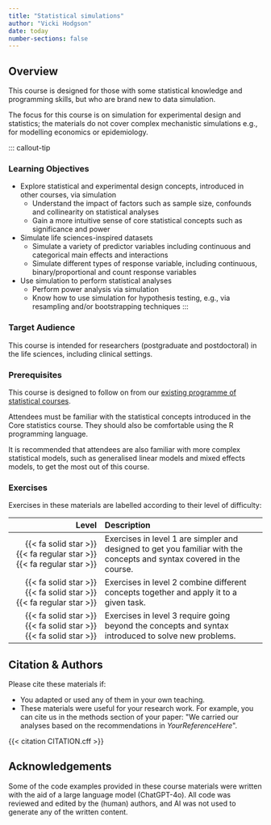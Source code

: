 ```yaml
---
title: "Statistical simulations"
author: "Vicki Hodgson"
date: today
number-sections: false
---
```


## Overview

This course is designed for those with some statistical knowledge and programming skills, but who are brand new to data simulation.

The focus for this course is on simulation for experimental design and statistics; the materials do not cover complex mechanistic simulations e.g., for modelling economics or epidemiology.

::: callout-tip
### Learning Objectives

-   Explore statistical and experimental design concepts, introduced in other courses, via simulation
    -   Understand the impact of factors such as sample size, confounds and collinearity on statistical analyses
    -   Gain a more intuitive sense of core statistical concepts such as significance and power
-   Simulate life sciences-inspired datasets
    -   Simulate a variety of predictor variables including continuous and categorical main effects and interactions
    -   Simulate different types of response variable, including continuous, binary/proportional and count response variables
-   Use simulation to perform statistical analyses
    -   Perform power analysis via simulation
    -   Know how to use simulation for hypothesis testing, e.g., via resampling and/or bootstrapping techniques
:::

### Target Audience

This course is intended for researchers (postgraduate and postdoctoral) in the life sciences, including clinical settings.

### Prerequisites

This course is designed to follow on from our [existing programme of statistical courses](https://bioinfotraining.bio.cam.ac.uk/postgraduate/applied-statistics).

Attendees must be familiar with the statistical concepts introduced in the Core statistics course. They should also be comfortable using the R programming language.

It is recommended that attendees are also familiar with more complex statistical models, such as generalised linear models and mixed effects models, to get the most out of this course.

### Exercises

Exercises in these materials are labelled according to their level of difficulty:

|                                                                 Level | Description                                                                                                           |
|----------------------:|:------------------------------------------------|
| {{< fa solid star >}} {{< fa regular star >}} {{< fa regular star >}} | Exercises in level 1 are simpler and designed to get you familiar with the concepts and syntax covered in the course. |
|   {{< fa solid star >}} {{< fa solid star >}} {{< fa regular star >}} | Exercises in level 2 combine different concepts together and apply it to a given task.                                |
|     {{< fa solid star >}} {{< fa solid star >}} {{< fa solid star >}} | Exercises in level 3 require going beyond the concepts and syntax introduced to solve new problems.                   |

## Citation & Authors

Please cite these materials if:

-   You adapted or used any of them in your own teaching.
-   These materials were useful for your research work. For example, you can cite us in the methods section of your paper: "We carried our analyses based on the recommendations in *YourReferenceHere*".

{{< citation CITATION.cff >}}

## Acknowledgements

Some of the code examples provided in these course materials were written with the aid of a large language model (ChatGPT-4o). All code was reviewed and edited by the (human) authors, and AI was not used to generate any of the written content.

